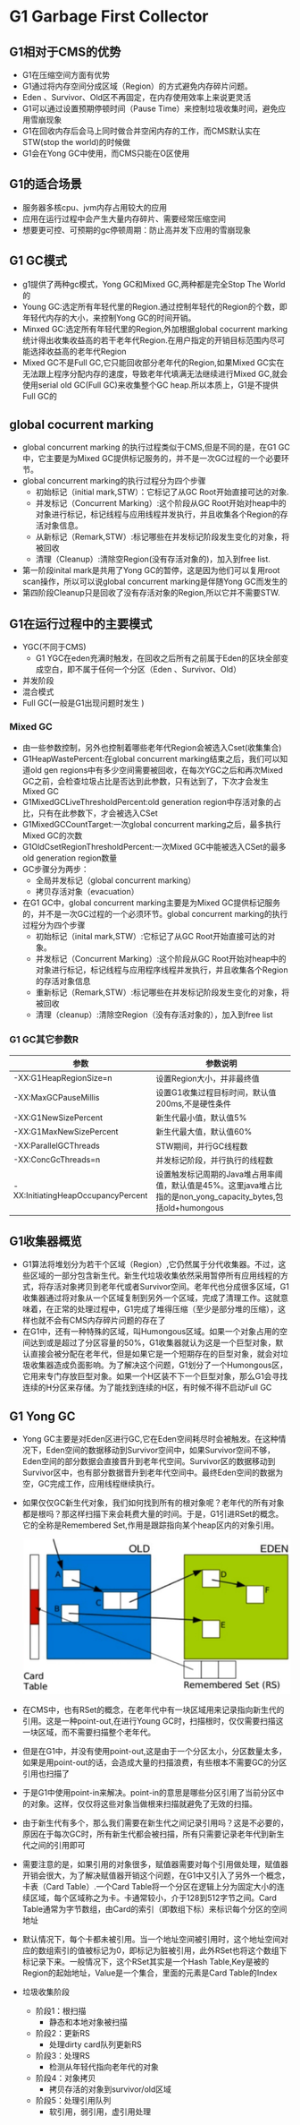 # G1   Garbage First Collector

## G1相对于CMS的优势

- G1在压缩空间方面有优势
- G1通过将内存空间分成区域（Region）的方式避免内存碎片问题。
- Eden 、Survivor、Old区不再固定，在内存使用效率上来说更灵活
- G1可以通过设置预期停顿时间（Pause Time）来控制垃圾收集时间，避免应用雪崩现象
- G1在回收内存后会马上同时做合并空闲内存的工作，而CMS默认实在STW(stop the world)的时候做
- G1会在Yong GC中使用，而CMS只能在O区使用

## G1的适合场景

- 服务器多核cpu、jvm内存占用较大的应用
- 应用在运行过程中会产生大量内存碎片、需要经常压缩空间
- 想要更可控、可预期的gc停顿周期：防止高并发下应用的雪崩现象

## G1 GC模式

- g1提供了两种gc模式，Yong GC和Mixed GC,两种都是完全Stop The World的
- Young GC:选定所有年轻代里的Region.通过控制年轻代的Region的个数，即年轻代内存的大小，来控制Yong GC的时间开销。
- Minxed GC:选定所有年轻代里的Region,外加根据global cocurrent marking统计得出收集收益高的若干老年代Region.在用户指定的开销目标范围内尽可能选择收益高的老年代Region
- Mixed GC不是Full GC,它只能回收部分老年代的Region,如果Mixed GC实在无法跟上程序分配内存的速度，导致老年代填满无法继续进行Mixed GC,就会使用serial old GC(Full GC)来收集整个GC heap.所以本质上，G1是不提供Full GC的

## global cocurrent marking

- global concurrent marking 的执行过程类似于CMS,但是不同的是，在G1 GC中，它主要是为Mixed GC提供标记服务的，并不是一次GC过程的一个必要环节。
- global concurrent marking的执行过程分为四个步骤
  - 初始标记（initial mark,STW）：它标记了从GC Root开始直接可达的对象.
  - 并发标记（Concurrent Marking）:这个阶段从GC Root开始对heap中的对象进行标记，标记线程与应用线程并发执行，并且收集各个Region的存活对象信息。
  - 从新标记（Remark,STW）:标记哪些在并发标记阶段发生变化的对象，将被回收
  - 清理（Cleanup）:清除空Region(没有存活对象的)，加入到free list.
- 第一阶段inital mark是共用了Yong GC的暂停，这是因为他们可以复用root scan操作，所以可以说global concurrent marking是伴随Yong GC而发生的
- 第四阶段Cleanup只是回收了没有存活对象的Region,所以它并不需要STW.

## G1在运行过程中的主要模式

- YGC(不同于CMS)
  - G1 YGC在eden充满时触发，在回收之后所有之前属于Eden的区块全部变成空白，即不属于任何一个分区（Eden 、Survivor、Old）
- 并发阶段
- 混合模式
- Full GC(一般是G1出现问题时发生 )

### Mixed GC

- 由一些参数控制，另外也控制着哪些老年代Region会被选入Cset(收集集合)
- G1HeapWastePercent:在global concurrent marking结束之后，我们可以知道old gen regions中有多少空间需要被回收，在每次YGC之后和再次Mixed GC之前，会检查垃圾占比是否达到此参数，只有达到了，下次才会发生Mixed GC
- G1MixedGCLiveThresholdPercent:old generation region中存活对象的占比，只有在此参数下，才会被选入CSet
- G1MixedGCCountTarget:一次global concurrent marking之后，最多执行Mixed GC的次数
- G1OldCsetRegionThresholdPercent:一次Mixed GC中能被选入CSet的最多old generation region数量
- GC步骤分为两步：
  - 全局并发标记（global concurrent marking）
  - 拷贝存活对象（evacuation）
- 在G1 GC中，global concurrent marking主要是为Mixed GC提供标记服务的，并不是一次GC过程的一个必须环节。global concurrent marking的执行过程分为四个步骤
  - 初始标记（inital mark,STW）:它标记了从GC Root开始直接可达的对象。
  - 并发标记（Concurrent Marking）:这个阶段从GC Root开始对heap中的对象进行标记，标记线程与应用程序线程并发执行，并且收集各个Region的存活对象信息
  - 重新标记（Remark,STW）:标记哪些在并发标记阶段发生变化的对象，将被回收
  - 清理（cleanup）:清除空Region（没有存活对象的），加入到free list

### G1 GC其它参数R

| 参数                               | 参数说明                                                     |
| ---------------------------------- | ------------------------------------------------------------ |
| -XX:G1HeapRegionSize=n             | 设置Region大小，并非最终值                                   |
| -XX:MaxGCPauseMillis               | 设置G1收集过程目标时间，默认值200ms,不是硬性条件             |
| -XX:G1NewSizePercent               | 新生代最小值，默认值5%                                       |
| -XX:G1MaxNewSizePercent            | 新生代最大值，默认值60%                                      |
| -XX:ParallelGCThreads              | STW期间，并行GC线程数                                        |
| -XX:ConcGcThreads=n                | 并发标记阶段，并行执行的线程数                               |
| -XX:InitiatingHeapOccupancyPercent | 设置触发标记周期的Java堆占用率阈值，默认值是45%。这里java堆占比指的是non_yong_capacity_bytes,包括old+humongous |

## G1收集器概览

- G1算法将堆划分为若干个区域（Region）,它仍然属于分代收集器。不过，这些区域的一部分包含新生代。新生代垃圾收集依然采用暂停所有应用线程的方式，将存活对象拷贝到老年代或者Survivor空间。老年代也分成很多区域，G1收集器通过将对象从一个区域复制到另外一个区域，完成了清理工作。这就意味着，在正常的处理过程中，G1完成了堆得压缩（至少是部分堆的压缩），这样也就不会有CMS内存碎片问题的存在了
- 在G1中，还有一种特殊的区域，叫Humongous区域。如果一个对象占用的空间达到或是超过了分区容量的50%，G1收集器就认为这是一个巨型对象，默认直接会被分配在老年代，但是如果它是一个短期存在的巨型对象，就会对垃圾收集器造成负面影响。为了解决这个问题，G1划分了一个Humongous区，它用来专门存放巨型对象。如果一个H区装不下一个巨型对象，那么G1会寻找连续的H分区来存储。为了能找到连续的H区，有时候不得不启动Full GC

## G1 Yong GC

- Yong GC主要是对Eden区进行GC,它在Eden空间耗尽时会被触发。在这种情况下，Eden空间的数据移动到Survivor空间中，如果Survivor空间不够，Eden空间的部分数据会直接晋升到老年代空间。Survivor区的数据移动到Survivor区中，也有部分数据晋升到老年代空间中。最终Eden空间的数据为空，GC完成工作，应用线程继续执行。

- 如果仅仅GC新生代对象，我们如何找到所有的根对象呢？老年代的所有对象都是根吗？那这样扫描下来会耗费大量的时间。于是，G1引进RSet的概念。它的全称是Remembered Set,作用是跟踪指向某个heap区内的对象引用。

  ![image-20200505134211139](image/image-20200505134211139.png)

- 在CMS中，也有RSet的概念，在老年代中有一块区域用来记录指向新生代的引用。这是一种point-out,在进行Young GC时，扫描根时，仅仅需要扫描这一块区域，而不需要扫描整个老年代。

- 但是在G1中，并没有使用point-out,这是由于一个分区太小，分区数量太多，如果是用point-out的话，会造成大量的扫描浪费，有些根本不需要GC的分区引用也扫描了

- 于是G1中使用point-in来解决。point-in的意思是哪些分区引用了当前分区中的对象。这样，仅仅将这些对象当做根来扫描就避免了无效的扫描。

- 由于新生代有多个，那么我们需要在新生代之间记录引用吗？这是不必要的，原因在于每次GC时，所有新生代都会被扫描，所有只需要记录老年代到新生代之间的引用即可

- 需要注意的是，如果引用的对象很多，赋值器需要对每个引用做处理，赋值器开销会很大，为了解决赋值器开销这个问题，在G1中又引入了另外一个概念，卡表（Card Table）.一个Card Table将一个分区在逻辑上分为固定大小的连续区域，每个区域称之为卡。卡通常较小，介于128到512字节之间。Card Table通常为字节数组，由Card的索引（即数组下标）来标识每个分区的空间地址

- 默认情况下，每个卡都未被引用。当一个地址空间被引用时，这个地址空间对应的数组索引的值被标记为0，即标记为脏被引用，此外RSet也将这个数组下标记录下来。一般情况下，这个RSet其实是一个Hash Table,Key是被的Region的起始地址，Value是一个集合，里面的元素是Card Table的Index

- 垃圾收集阶段

  - 阶段1：根扫描
    - 静态和本地对象被扫描
  - 阶段2：更新RS 
    - 处理dirty card队列更新RS
  - 阶段3：处理RS
    - 检测从年轻代指向老年代的对象
  - 阶段4：对象拷贝
    - 拷贝存活的对象到survivor/old区域
  - 阶段5：处理引用队列
    - 软引用，弱引用，虚引用处理

